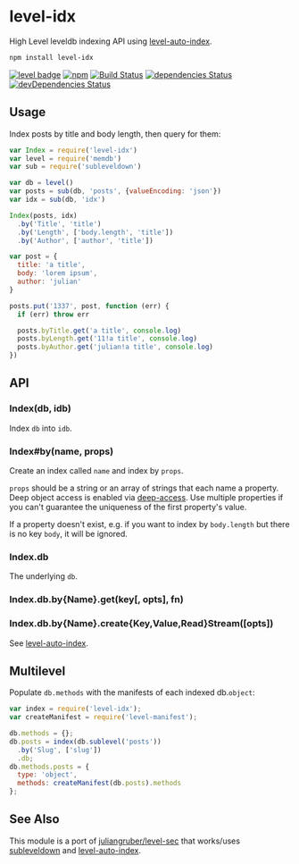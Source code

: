 # level-idx

High Level leveldb indexing API using [level-auto-index](https://github.com/hypermodules/level-auto-index).

```bash
npm install level-idx
```

[![level badge][level-badge]](https://github.com/level/awesome)
[![npm][npm-image]][npm-url]
[![Build Status](https://travis-ci.org/hypermodules/level-idx.svg?branch=master)](https://travis-ci.org/hypermodules/level-idx)
[![dependencies Status](https://david-dm.org/hypermodules/level-idx/status.svg)](https://david-dm.org/hypermodules/level-idx)
[![devDependencies Status](https://david-dm.org/hypermodules/level-idx/dev-status.svg)](https://david-dm.org/hypermodules/level-idx?type=dev)

[level-badge]: https://camo.githubusercontent.com/1bd15320a5fad1db168bba8bcedb098735f82464/68747470733a2f2f6c6576656c6a732e6f72672f696d672f62616467652e737667
[npm-image]: https://img.shields.io/npm/v/level-idx.svg
[npm-url]: https://www.npmjs.com/package/level-idx

## Usage

Index posts by title and body length, then query for them:

```js
var Index = require('level-idx')
var level = require('memdb')
var sub = require('subleveldown')

var db = level()
var posts = sub(db, 'posts', {valueEncoding: 'json'})
var idx = sub(db, 'idx')

Index(posts, idx)
  .by('Title', 'title')
  .by('Length', ['body.length', 'title'])
  .by('Author', ['author', 'title'])

var post = {
  title: 'a title',
  body: 'lorem ipsum',
  author: 'julian'
}

posts.put('1337', post, function (err) {
  if (err) throw err

  posts.byTitle.get('a title', console.log)
  posts.byLength.get('11!a title', console.log)
  posts.byAuthor.get('julian!a title', console.log)
})
```

## API

### Index(db, idb)

Index `db` into `idb`.

### Index#by(name, props)

Create an index called `name` and index by `props`.

`props` should be a string or an array of strings that each name a property.
Deep object access is enabled via
[deep-access](https://github.com/juliangruber/deep-access). Use multiple
properties if you can't guarantee the uniqueness of the first property's
value.

If a property doesn't exist, e.g. if you want to index by `body.length` but there is no key `body`, it will be ignored.

### Index.db

The underlying `db`.

### Index.db.by{Name}.get(key[, opts], fn)
### Index.db.by{Name}.create{Key,Value,Read}Stream([opts])

See [level-auto-index](https://github.com/hypermodules/level-auto-index).

## Multilevel

Populate `db.methods` with the manifests of each indexed db.`object`:

```js
var index = require('level-idx');
var createManifest = require('level-manifest');

db.methods = {};
db.posts = index(db.sublevel('posts'))
  .by('Slug', ['slug'])
  .db;
db.methods.posts = {
  type: 'object',
  methods: createManifest(db.posts).methods
};
```

## See Also

This module is a port of [juliangruber/level-sec](https://github.com/juliangruber/level-sec) that works/uses [subleveldown](http://ghub.io/subleveldown) and [level-auto-index](http://ghub.io/level-auto-index).
